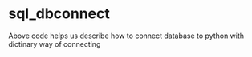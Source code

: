 # sql_dbconnect 

Above code helps us describe how to connect database to python with dictinary way of connecting
